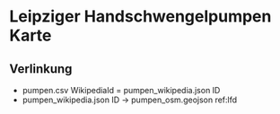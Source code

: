 # Leipziger Handschwengelpumpen Karte
## Verlinkung
* pumpen.csv WikipediaId = pumpen_wikipedia.json ID 
* pumpen_wikipedia.json ID -> pumpen_osm.geojson ref:lfd 
